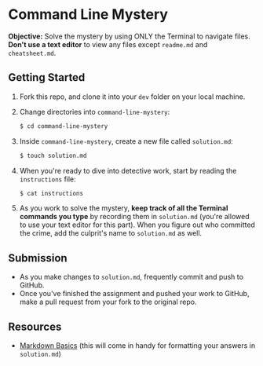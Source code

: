 # Command Line Mystery

**Objective:** Solve the mystery by using ONLY the Terminal to navigate files. **Don't use a text editor** to view any files except `readme.md` and `cheatsheet.md`.

## Getting Started

1. Fork this repo, and clone it into your `dev` folder on your local machine.

2. Change directories into `command-line-mystery`:

	```bash
	$ cd command-line-mystery
	```

3. Inside `command-line-mystery`, create a new file called `solution.md`:

	```bash
	$ touch solution.md
	```

4. When you're ready to dive into detective work, start by reading the `instructions` file:

	```bash
	$ cat instructions
	```

5. As you work to solve the mystery, **keep track of all the Terminal commands you type** by recording them in `solution.md` (you're allowed to use your text editor for this part). When you figure out who committed the crime, add the culprit's name to `solution.md` as well.

## Submission

* As you make changes to `solution.md`, frequently commit and push to GitHub.
* Once you've finished the assignment and pushed your work to GitHub, make a pull request from your fork to the original repo.

## Resources

* <a href="https://help.github.com/articles/markdown-basics">Markdown Basics</a> (this will come in handy for formatting your answers in `solution.md`)
